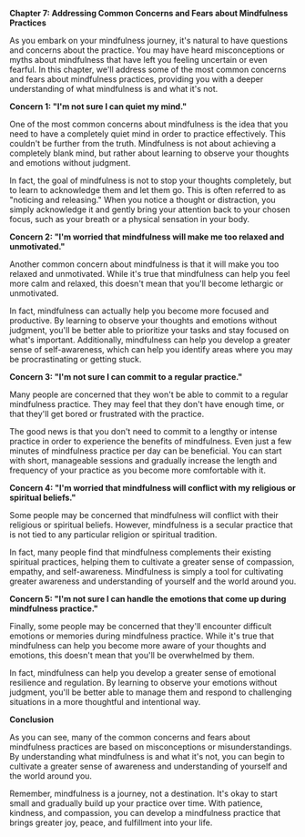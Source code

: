 <p><strong>Chapter 7: Addressing Common Concerns and Fears about Mindfulness Practices</strong></p>

<p>As you embark on your mindfulness journey, it's natural to have questions and concerns about the practice. You may have heard misconceptions or myths about mindfulness that have left you feeling uncertain or even fearful. In this chapter, we'll address some of the most common concerns and fears about mindfulness practices, providing you with a deeper understanding of what mindfulness is and what it's not.</p>

<p><strong>Concern 1: "I'm not sure I can quiet my mind."</strong></p>

<p>One of the most common concerns about mindfulness is the idea that you need to have a completely quiet mind in order to practice effectively. This couldn't be further from the truth. Mindfulness is not about achieving a completely blank mind, but rather about learning to observe your thoughts and emotions without judgment.</p>

<p>In fact, the goal of mindfulness is not to stop your thoughts completely, but to learn to acknowledge them and let them go. This is often referred to as "noticing and releasing." When you notice a thought or distraction, you simply acknowledge it and gently bring your attention back to your chosen focus, such as your breath or a physical sensation in your body.</p>

<p><strong>Concern 2: "I'm worried that mindfulness will make me too relaxed and unmotivated."</strong></p>

<p>Another common concern about mindfulness is that it will make you too relaxed and unmotivated. While it's true that mindfulness can help you feel more calm and relaxed, this doesn't mean that you'll become lethargic or unmotivated.</p>

<p>In fact, mindfulness can actually help you become more focused and productive. By learning to observe your thoughts and emotions without judgment, you'll be better able to prioritize your tasks and stay focused on what's important. Additionally, mindfulness can help you develop a greater sense of self-awareness, which can help you identify areas where you may be procrastinating or getting stuck.</p>

<p><strong>Concern 3: "I'm not sure I can commit to a regular practice."</strong></p>

<p>Many people are concerned that they won't be able to commit to a regular mindfulness practice. They may feel that they don't have enough time, or that they'll get bored or frustrated with the practice.</p>

<p>The good news is that you don't need to commit to a lengthy or intense practice in order to experience the benefits of mindfulness. Even just a few minutes of mindfulness practice per day can be beneficial. You can start with short, manageable sessions and gradually increase the length and frequency of your practice as you become more comfortable with it.</p>

<p><strong>Concern 4: "I'm worried that mindfulness will conflict with my religious or spiritual beliefs."</strong></p>

<p>Some people may be concerned that mindfulness will conflict with their religious or spiritual beliefs. However, mindfulness is a secular practice that is not tied to any particular religion or spiritual tradition.</p>

<p>In fact, many people find that mindfulness complements their existing spiritual practices, helping them to cultivate a greater sense of compassion, empathy, and self-awareness. Mindfulness is simply a tool for cultivating greater awareness and understanding of yourself and the world around you.</p>

<p><strong>Concern 5: "I'm not sure I can handle the emotions that come up during mindfulness practice."</strong></p>

<p>Finally, some people may be concerned that they'll encounter difficult emotions or memories during mindfulness practice. While it's true that mindfulness can help you become more aware of your thoughts and emotions, this doesn't mean that you'll be overwhelmed by them.</p>

<p>In fact, mindfulness can help you develop a greater sense of emotional resilience and regulation. By learning to observe your emotions without judgment, you'll be better able to manage them and respond to challenging situations in a more thoughtful and intentional way.</p>

<p><strong>Conclusion</strong></p>

<p>As you can see, many of the common concerns and fears about mindfulness practices are based on misconceptions or misunderstandings. By understanding what mindfulness is and what it's not, you can begin to cultivate a greater sense of awareness and understanding of yourself and the world around you.</p>

<p>Remember, mindfulness is a journey, not a destination. It's okay to start small and gradually build up your practice over time. With patience, kindness, and compassion, you can develop a mindfulness practice that brings greater joy, peace, and fulfillment into your life.</p>
